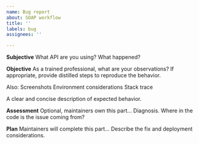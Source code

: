 ```yaml
---
name: Bug report
about: SOAP workflow
title: ''
labels: bug
assignees: ''

---
```

**Subjective**
What API are you using?
What happened?

**Objective**
As a trained professional, what are your observations?
If appropriate, provide distilled steps to reproduce the behavior.

Also:
Screenshots
Environment considerations
Stack trace

A clear and concise description of expected behavior.

**Assessment**
Optional, maintainers own this part...
Diagnosis. Where in the code is the issue coming from?

**Plan**
Maintainers will complete this part...
Describe the fix and deployment considerations.
